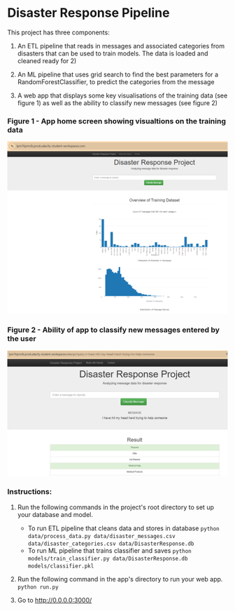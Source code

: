 # Disaster Response Pipeline 

This project has three components:

 1) An ETL pipeline that reads in messages and associated categories from disasters that can be used to train models.
    The data is loaded and cleaned ready for 2)

2) An ML pipeline that uses grid search to find the best parameters for a RandomForestClassifier, to predict
    the categories from the message

3) A web app that displays some key visualisations of the training data (see figure 1)
    as well as the ability to classify new messages (see figure 2)

### Figure 1 - App home screen showing visualtions on the training data
![](resources/home_screen.png)

### Figure 2 - Ability of app to classify new messages entered by the user
![](resources/msg_classification.png)

### Instructions:
1. Run the following commands in the project's root directory to set up your database and model.

    - To run ETL pipeline that cleans data and stores in database
        `python data/process_data.py data/disaster_messages.csv data/disaster_categories.csv data/DisasterResponse.db`
    - To run ML pipeline that trains classifier and saves
        `python models/train_classifier.py data/DisasterResponse.db models/classifier.pkl`

2. Run the following command in the app's directory to run your web app.
    `python run.py`

3. Go to http://0.0.0.0:3000/
